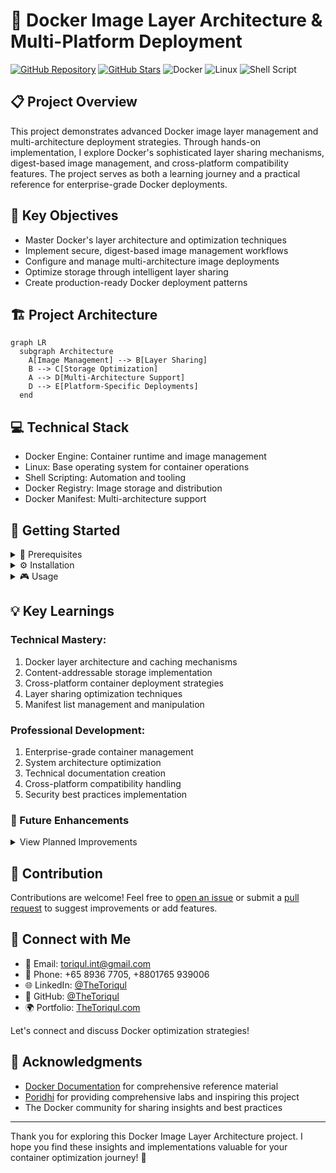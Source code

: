 # 🐳 Docker Image Layer Architecture & Multi-Platform Deployment

[![GitHub Repository](https://img.shields.io/badge/GitHub-docker--image--layers-blue?style=flat&logo=github)](https://github.com/TheToriqul/docker-image-layers)
[![GitHub Stars](https://img.shields.io/github/stars/TheToriqul/docker-image-layers?style=social)](https://github.com/TheToriqul/docker-image-layers/stargazers)
![Docker](https://img.shields.io/badge/Docker-2496ED?style=flat&logo=docker&logoColor=white)
![Linux](https://img.shields.io/badge/Linux-FCC624?style=flat&logo=linux&logoColor=black)
![Shell Script](https://img.shields.io/badge/Shell_Script-121011?style=flat&logo=gnu-bash&logoColor=white)

## 📋 Project Overview

This project demonstrates advanced Docker image layer management and multi-architecture deployment strategies. Through hands-on implementation, I explore Docker's sophisticated layer sharing mechanisms, digest-based image management, and cross-platform compatibility features. The project serves as both a learning journey and a practical reference for enterprise-grade Docker deployments.

## 🎯 Key Objectives

- Master Docker's layer architecture and optimization techniques
- Implement secure, digest-based image management workflows
- Configure and manage multi-architecture image deployments
- Optimize storage through intelligent layer sharing
- Create production-ready Docker deployment patterns

## 🏗️ Project Architecture

```mermaid
graph LR
  subgraph Architecture
    A[Image Management] --> B[Layer Sharing]
    B --> C[Storage Optimization]
    A --> D[Multi-Architecture Support]
    D --> E[Platform-Specific Deployments]
  end
```

## 💻 Technical Stack

- Docker Engine: Container runtime and image management
- Linux: Base operating system for container operations
- Shell Scripting: Automation and tooling
- Docker Registry: Image storage and distribution
- Docker Manifest: Multi-architecture support

## 🚀 Getting Started

<details>
<summary>🐳 Prerequisites</summary>

- Docker Engine 20.10.x or higher
- Linux-based operating system
- Basic understanding of containerization
- Git for version control
- Shell scripting knowledge

</details>

<details>
<summary>⚙️ Installation</summary>

1. Clone the repository:
   ```bash
   git clone https://github.com/TheToriqul/docker-image-layers.git
   ```
2. Navigate to the project directory:
   ```bash
   cd docker-image-layers
   ```

</details>

<details>
<summary>🎮 Usage</summary>

1. Explore layer sharing:
   ```bash
   docker history ubuntu:latest
   ```
2. Analyze storage optimization:
   ```bash
   docker system df -v
   ```
3. Inspect multi-architecture support:
   ```bash
   docker manifest inspect golang
   ```

For detailed commands and explanations, refer to the [reference-commands.md](reference-commands.md) file.

</details>

## 💡 Key Learnings

### Technical Mastery:

1. Docker layer architecture and caching mechanisms
2. Content-addressable storage implementation
3. Cross-platform container deployment strategies
4. Layer sharing optimization techniques
5. Manifest list management and manipulation

### Professional Development:

1. Enterprise-grade container management
2. System architecture optimization
3. Technical documentation creation
4. Cross-platform compatibility handling
5. Security best practices implementation

### 🔄 Future Enhancements

<details>
<summary>View Planned Improvements</summary>

1. Automated layer analysis toolkit
2. Custom manifest manipulation tools
3. Storage optimization metrics dashboard
4. Layer relationship visualization
5. Multi-architecture testing framework
6. CI/CD integration examples
</details>

## 🙌 Contribution

Contributions are welcome! Feel free to [open an issue](https://github.com/TheToriqul/docker-image-layers/issues) or submit a [pull request](https://github.com/TheToriqul/docker-image-layers/pulls) to suggest improvements or add features.

## 📧 Connect with Me

- 📧 Email: toriqul.int@gmail.com
- 📱 Phone: +65 8936 7705, +8801765 939006
- 🌐 LinkedIn: [@TheToriqul](https://www.linkedin.com/in/thetoriqul/)
- 🐙 GitHub: [@TheToriqul](https://github.com/TheToriqul)
- 🌍 Portfolio: [TheToriqul.com](https://thetoriqul.com)

Let's connect and discuss Docker optimization strategies!

## 👏 Acknowledgments

- [Docker Documentation](https://docs.docker.com/) for comprehensive reference material
- [Poridhi](https://poridhi.io/) for providing comprehensive labs and inspiring this project
- The Docker community for sharing insights and best practices

---

Thank you for exploring this Docker Image Layer Architecture project. I hope you find these insights and implementations valuable for your container optimization journey! 🚀